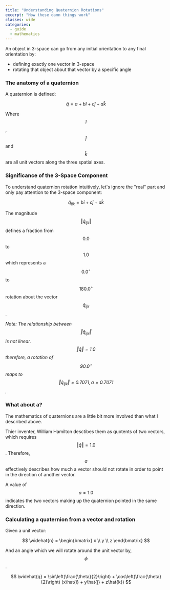 ```yaml
---
title: "Understanding Quaternion Rotations"
excerpt: "How these damn things work"
classes: wide
categories:
  - guide
  - mathematics
---
```


An object in 3-space can go from any initial orientation to any final orientation by: 
* defining exactly one vector in 3-space
* rotating that object about that vector by a specific angle

### The anatomy of a quaternion

A quaternion is defined:

$$ \widehat{q} = a + b\hat{i} + c\hat{j} + d\hat{k} $$

Where $$ \hat{i} $$, $$ \hat{j} $$ and $$ \hat{k} $$ are all unit vectors along the three spatial axes. 

### Significance of the 3-Space Component

To understand quaternion rotation intuitively, let's ignore the "real" part and only pay attention to the 3-space component:

$$ \widehat{q}_{ijk} = b\hat{i} + c\hat{j} + d\hat{k} $$

The magnitude $$ \Vert \widehat{q}_{ijk} \Vert $$ defines a fraction from $$ 0.0 $$ to $$ 1.0 $$ which represents a $$ 0.0^{\circ} $$ to $$ 180.0^{\circ} $$ rotation about the vector $$ \widehat{q}_{ijk} $$.

*Note: The relationship between $$ \Vert \widehat{q}_{ijk} \Vert $$ is not linear. $$ \Vert \widehat{q} \Vert = 1.0 $$ therefore, a rotation of $$ 90.0^{\circ} $$ maps to $$ \Vert \widehat{q}_{ijk} \Vert = 0.7071, a = 0.7071 $$.* 

### What about a?

The mathematics of quaternions are a little bit more involved than what I described above. 

Thier inventer, William Hamilton desctibes them as quotents of two vectors, which requires $$ \Vert \widehat{q} \Vert = 1.0 $$. Therefore, $$ a $$ effectively describes how much a vector should not rotate in order to point in the direction of another vector. 

A value of $$ a = 1.0 $$ indicates the two vectors making up the quaternion pointed in the same direction.

### Calculating a quaternion from a vector and rotation

Given a unit vector:

$$ \widehat{n} = \begin{bmatrix} x \\ y \\ z \end{bmatrix} $$

And an angle which we will rotate around the unit vector by, $$ \phi $$.

$$ \widehat{q} = \sin\left(\frac{\theta}{2}\right) + \cos\left(\frac{\theta}{2}\right) (x\hat{i} + y\hat{j} + z\hat{k}) $$
